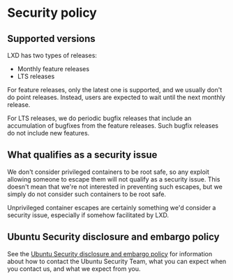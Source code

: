 # Security policy

## Supported versions
<!-- Include start supported versions -->

LXD has two types of releases:

- Monthly feature releases
- LTS releases

For feature releases, only the latest one is supported, and we usually
don't do point releases. Instead, users are expected to wait until the
next monthly release.

For LTS releases, we do periodic bugfix releases that include an
accumulation of bugfixes from the feature releases. Such bugfix releases
do not include new features.

<!-- Include end supported versions -->

## What qualifies as a security issue

We don't consider privileged containers to be root safe, so any exploit
allowing someone to escape them will not qualify as a security issue.
This doesn't mean that we're not interested in preventing such escapes,
but we simply do not consider such containers to be root safe.

Unprivileged container escapes are certainly something we'd consider a
security issue, especially if somehow facilitated by LXD.

## Ubuntu Security disclosure and embargo policy

See the [Ubuntu Security disclosure and embargo
policy](https://ubuntu.com/security/disclosure-policy) for information
about how to contact the Ubuntu Security Team, what you can expect when
you contact us, and what we expect from you.
